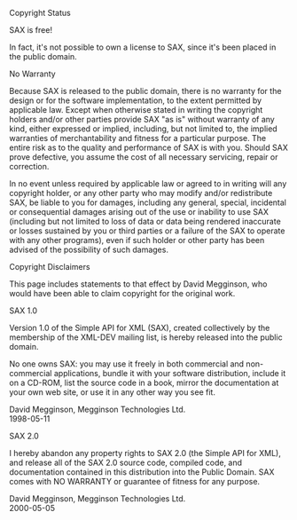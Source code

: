 Copyright Status

SAX is free!

In fact, it's not possible to own a license to SAX, since it's been placed in the public domain.

No Warranty

Because SAX is released to the public domain, there is no warranty for the design or for the software implementation, to the extent permitted by applicable law. Except when otherwise stated in writing the copyright holders and/or other parties provide SAX &quot;as is&quot; without warranty of any kind, either expressed or implied, including, but not limited to, the implied warranties of merchantability and fitness for a particular purpose. The entire risk as to the quality and performance of SAX is with you. Should SAX prove defective, you assume the cost of all necessary servicing, repair or correction.

In no event unless required by applicable law or agreed to in writing will any copyright holder, or any other party who may modify and/or redistribute SAX, be liable to you for damages, including any general, special, incidental or consequential damages arising out of the use or inability to use SAX (including but not limited to loss of data or data being rendered inaccurate or losses sustained by you or third parties or a failure of the SAX to operate with any other programs), even if such holder or other party has been advised of the possibility of such damages.

Copyright Disclaimers

This page includes statements to that effect by David Megginson, who would have been able to claim copyright for the original work.

SAX 1.0

Version 1.0 of the Simple API for XML (SAX), created collectively by the membership of the XML-DEV mailing list, is hereby released into the public domain.

No one owns SAX: you may use it freely in both commercial and non-commercial applications, bundle it with your software distribution, include it on a CD-ROM, list the source code in a book, mirror the documentation at your own web site, or use it in any other way you see fit.

David Megginson, Megginson Technologies Ltd.   
1998-05-11

SAX 2.0

I hereby abandon any property rights to SAX 2.0 (the Simple API for XML), and release all of the SAX 2.0 source code, compiled code, and documentation contained in this distribution into the Public Domain. SAX comes with NO WARRANTY or guarantee of fitness for any purpose.

David Megginson, Megginson Technologies Ltd.   
2000-05-05
